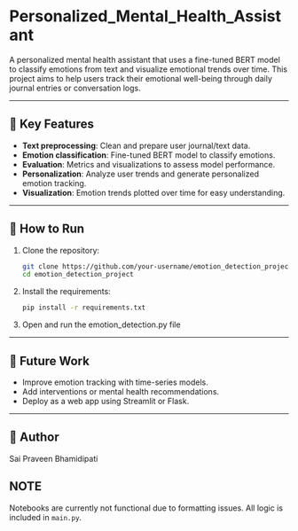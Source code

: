 # Personalized_Mental_Health_Assistant
A personalized mental health assistant that uses a fine-tuned BERT model to classify emotions from text and visualize emotional trends over time. This project aims to help users track their emotional well-being through daily journal entries or conversation logs.

---

## 🧠 Key Features

- **Text preprocessing**: Clean and prepare user journal/text data.
- **Emotion classification**: Fine-tuned BERT model to classify emotions.
- **Evaluation**: Metrics and visualizations to assess model performance.
- **Personalization**: Analyze user trends and generate personalized emotion tracking.
- **Visualization**: Emotion trends plotted over time for easy understanding.

---

## 🚀 How to Run

1. Clone the repository:
    ```bash
    git clone https://github.com/your-username/emotion_detection_project.git
    cd emotion_detection_project
    ```

2. Install the requirements:
    ```bash
    pip install -r requirements.txt
    ```

3. Open and run the emotion_detection.py file
---

## 📌 Future Work

- Improve emotion tracking with time-series models.
- Add interventions or mental health recommendations.
- Deploy as a web app using Streamlit or Flask.

---

## 👤 Author

Sai Praveen Bhamidipati

## NOTE
Notebooks are currently not functional due to formatting issues. All logic is included in `main.py`.
